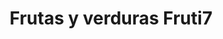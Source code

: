 ---
title: "Frutas y verduras Fruti7"
url: /san-juan-del-rio/frutas-y-verduras-fruti7/
shop: frutería
---